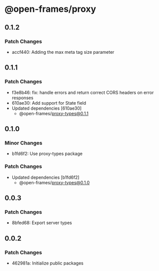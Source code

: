 # @open-frames/proxy

## 0.1.2

### Patch Changes

- accf440: Adding the max meta tag size parameter

## 0.1.1

### Patch Changes

- f3e8b46: fix: handle errors and return correct CORS headers on error responses
- 610ae30: Add support for State field
- Updated dependencies [610ae30]
  - @open-frames/proxy-types@0.1.1

## 0.1.0

### Minor Changes

- b1fd6f2: Use proxy-types package

### Patch Changes

- Updated dependencies [b1fd6f2]
  - @open-frames/proxy-types@0.1.0

## 0.0.3

### Patch Changes

- 8bfed68: Export server types

## 0.0.2

### Patch Changes

- 462981a: Initialize public packages
